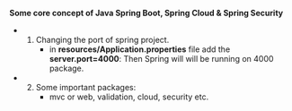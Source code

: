 **Some core concept of Java Spring Boot, Spring Cloud & Spring Security**

- 1. Changing the port of spring project.
     - in **resources/Application.properties** file add the **server.port=4000**: Then Spring will will be running on 4000 package.

- 2. Some important packages:
     - mvc or web, validation, cloud, security etc.
